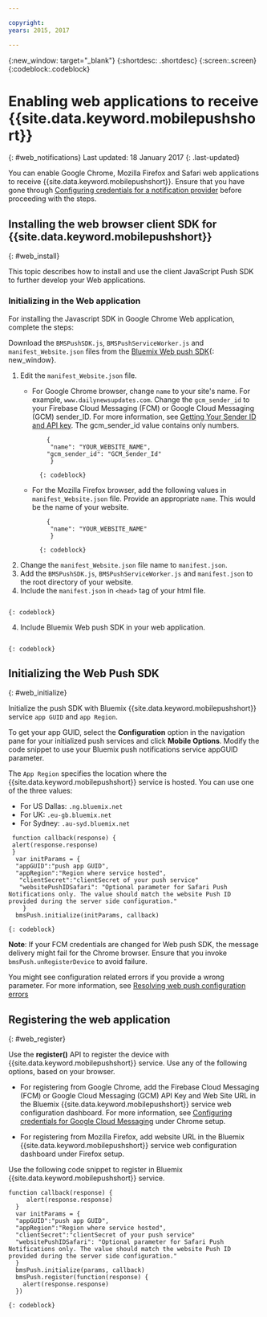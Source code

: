 ```yaml
---

copyright:
years: 2015, 2017

---
```


{:new_window: target="_blank"}
{:shortdesc: .shortdesc}
{:screen:.screen}
{:codeblock:.codeblock}

# Enabling web applications to receive {{site.data.keyword.mobilepushshort}}
{: #web_notifications}
Last updated: 18 January 2017
{: .last-updated}

You can enable Google Chrome, Mozilla Firefox and Safari web applications to receive {{site.data.keyword.mobilepushshort}}. Ensure that you have gone through [Configuring credentials for a notification provider](t__main_push_config_provider.html) before proceeding with the steps.

## Installing the web browser client SDK for {{site.data.keyword.mobilepushshort}}
{: #web_install}

This topic describes how to install and use the client JavaScript Push SDK to further develop your Web applications.

### Initializing in the Web application

For installing the Javascript SDK in Google Chrome Web application, complete the steps:

Download the `BMSPushSDK.js`, `BMSPushServiceWorker.js` and `manifest_Website.json` files from the [Bluemix Web push SDK](https://codeload.github.com/ibm-bluemix-mobile-services/bms-clientsdk-javascript-webpush/zip/master){: new_window}.

1. Edit the `manifest_Website.json` file.
	- For Google Chrome browser, change `name` to your site's name. For example, `www.dailynewsupdates.com`. Change the `gcm_sender_id` to your Firebase Cloud Messaging (FCM) or Google Cloud Messaging (GCM) sender_ID. For more information, see [Getting Your Sender ID and API key](t_push_provider_android.html). The gcm_sender_id value contains only numbers.

		```
 			{
 			 "name": "YOUR_WEBSITE_NAME",
  			"gcm_sender_id": "GCM_Sender_Id"
			 }
		```
    		{: codeblock}
 
	- For the Mozilla Firefox browser, add the following values in `manifest_Website.json` file. Provide an appropriate `name`. This would be the name of your website.

		```
			{
 			 "name": "YOUR_WEBSITE_NAME"
			 }
		```
    		{: codeblock}

2. Change the `manifest_Website.json` file name to `manifest.json`.
3. Add the `BMSPushSDK.js`, `BMSPushServiceWorker.js` and `manifest.json` to the  root directory of your website.
3. Include the `manifest.json` in ``<head>`` tag of your html file.
```<link rel="manifest" href="manifest.json">
```
    {: codeblock}
4. Include Bluemix Web push SDK in your web application.
```<script src="BMSPushSDK.js" async></script>
```
    {: codeblock}

## Initializing the Web Push SDK 
{: #web_initialize}

Initialize the push SDK with Bluemix {{site.data.keyword.mobilepushshort}} service `app GUID` and `app Region`.  

To get your app GUID, select the **Configuration** option in the navigation pane for your initialized push services and click **Mobile Options**. Modify the code snippet to use your Bluemix push notifications service appGUID parameter.

The `App Region` specifies the location where the {{site.data.keyword.mobilepushshort}} service is hosted. You can use one of the three values:

 - For US Dallas:	 `.ng.bluemix.net`
 - For UK:			 `.eu-gb.bluemix.net`
 - For Sydney:		 `.au-syd.bluemix.net`

``` var bmsPush = new BMSPush();
 function callback(response) {
 alert(response.response)
 }
  var initParams = {
  "appGUID":"push app GUID",
  "appRegion":"Region where service hosted",
   "clientSecret":"clientSecret of your push service"
   "websitePushIDSafari": "Optional parameter for Safari Push Notifications only. The value should match the website Push ID provided during the server side configuration."
    }
  bmsPush.initialize(initParams, callback)
```
	{: codeblock}

**Note**: If your FCM credentials are changed for Web push SDK, the message delivery might fail for the Chrome browser. Ensure that you invoke `bmsPush.unRegisterDevice` to avoid failure.

You might see configuration related errors if you provide a wrong parameter. For more information, see [Resolving web push configuration errors](troubleshooting_config_errors.html)

## Registering the web application
{: #web_register}

Use the **register()** API to register the device with {{site.data.keyword.mobilepushshort}} service. Use any of the following options, based on your browser.

- For registering from Google Chrome, add the Firebase Cloud Messaging (FCM) or Google Cloud Messaging (GCM) API Key and Web Site URL in the Bluemix {{site.data.keyword.mobilepushshort}} service web configuration dashboard. For more information, see [Configuring credentials for Google Cloud Messaging](t_push_provider_android.html) under Chrome setup.

- For registering from Mozilla Firefox, add website URL in the Bluemix {{site.data.keyword.mobilepushshort}} service web configuration dashboard under Firefox setup.

Use the following code snippet to register in Bluemix {{site.data.keyword.mobilepushshort}} service.
```var bmsPush = new BMSPush();
function callback(response) {
     alert(response.response)
  }
  var initParams = {
  "appGUID":"push app GUID",
  "appRegion":"Region where service hosted",
  "clientSecret":"clientSecret of your push service"
  "websitePushIDSafari": "Optional parameter for Safari Push Notifications only. The value should match the website Push ID provided during the server side configuration."
  }
  bmsPush.initialize(params, callback)
  bmsPush.register(function(response) {
    alert(response.response)
  })
```
    {: codeblock}





